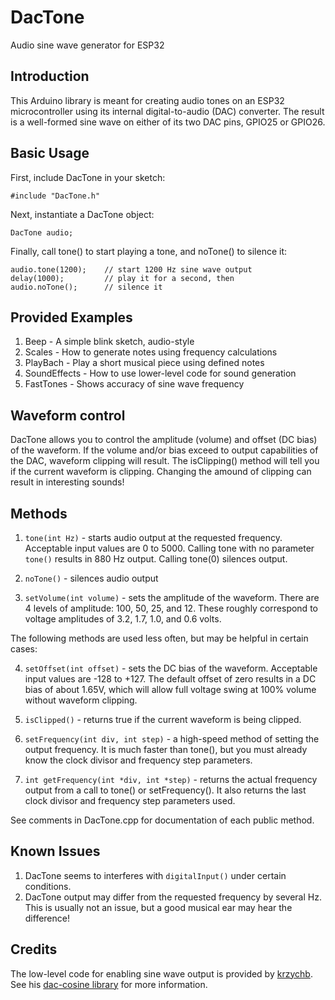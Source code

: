 # DacTone
 Audio sine wave generator for ESP32

## Introduction
 
This Arduino library is meant for creating audio tones on an ESP32 microcontroller using its internal digital-to-audio (DAC) converter.  The result is a well-formed sine wave on either of its two DAC pins, GPIO25 or GPIO26.  

## Basic Usage

First, include DacTone in your sketch:

```
#include "DacTone.h"
```

Next, instantiate a DacTone object:

```
DacTone audio;
```

Finally, call tone() to start playing a tone, and noTone() to silence it:

```
audio.tone(1200);    // start 1200 Hz sine wave output
delay(1000);         // play it for a second, then
audio.noTone();      // silence it
```

## Provided Examples

1. Beep - A simple blink sketch, audio-style
2. Scales - How to generate notes using frequency calculations
3. PlayBach - Play a short musical piece using defined notes
4. SoundEffects - How to use lower-level code for sound generation
5. FastTones - Shows accuracy of sine wave frequency

## Waveform control

DacTone allows you to control the amplitude (volume) and offset (DC bias) of the waveform.  If the volume and/or bias exceed to output capabilities of the DAC, waveform clipping will result.  The isClipping() method will tell you if the current waveform is clipping.  Changing the amound of clipping can result in interesting sounds!

## Methods

1. `tone(int Hz)` - starts audio output at the requested frequency.  Acceptable input values are 0 to 5000.  Calling tone with no parameter `tone()` results in 880 Hz output.  Calling tone(0) silences output.

2. `noTone()` - silences audio output

3. `setVolume(int volume)` - sets the amplitude of the waveform.  There are 4 levels of amplitude: 100, 50, 25, and 12.  These roughly correspond to voltage amplitudes of 3.2, 1.7, 1.0, and 0.6 volts.

The following methods are used less often, but may be helpful in certain cases:

4. `setOffset(int offset)` - sets the DC bias of the waveform.  Acceptable input values are -128 to +127.  The default offset of zero results in a DC bias of about 1.65V, which will allow full voltage swing at 100% volume without waveform clipping.

5. `isClipped()` - returns true if the current waveform is being clipped.

6. `setFrequency(int div, int step)` - a high-speed method of setting the output frequency.  It is much faster than tone(), but you must already know the clock divisor and frequency step parameters.

7. `int getFrequency(int *div, int *step)` - returns the actual frequency output from a call to tone() or setFrequency().  It also returns the last clock divisor and frequency step parameters used. 

See comments in DacTone.cpp for documentation of each public method.

## Known Issues

1. DacTone seems to interferes with `digitalInput()` under certain conditions.
2. DacTone output may differ from the requested frequency by several Hz.  This is usually not an issue, but a good musical ear may hear the difference! 

## Credits

The low-level code for enabling sine wave output is provided by [krzychb](https://github.com/krzychb).  See his [dac-cosine library](https://github.com/krzychb/dac-cosine) for more information.


